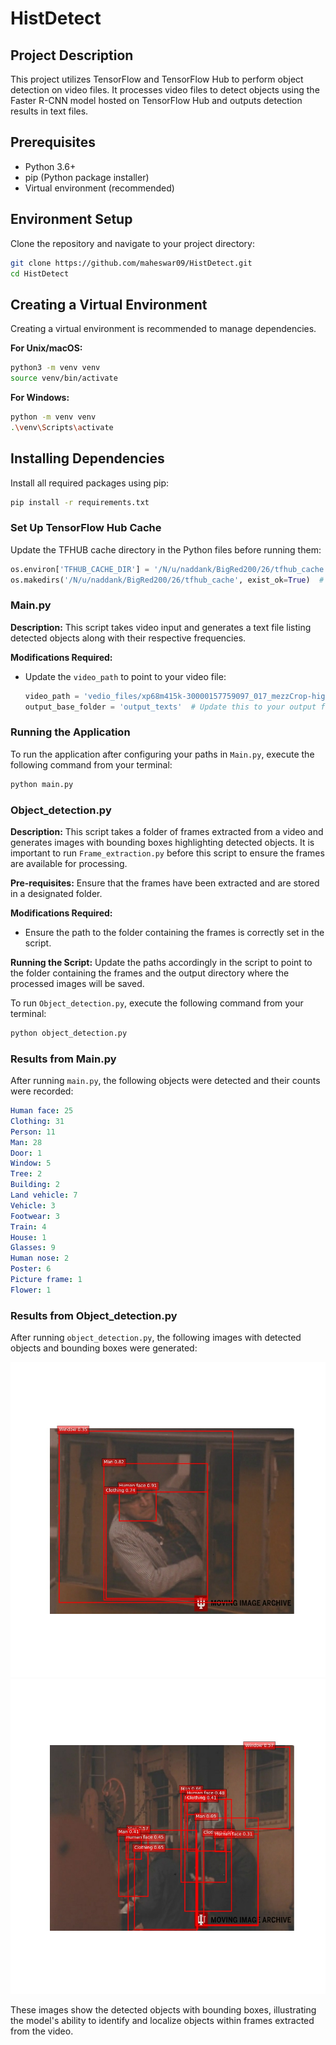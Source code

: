 # HistDetect

## Project Description
This project utilizes TensorFlow and TensorFlow Hub to perform object detection on video files. It processes video files to detect objects using the Faster R-CNN model hosted on TensorFlow Hub and outputs detection results in text files.

## Prerequisites
- Python 3.6+
- pip (Python package installer)
- Virtual environment (recommended)

## Environment Setup

Clone the repository and navigate to your project directory:
```bash
git clone https://github.com/maheswar09/HistDetect.git
cd HistDetect
```

## Creating a Virtual Environment
Creating a virtual environment is recommended to manage dependencies.

**For Unix/macOS:**
```bash
python3 -m venv venv
source venv/bin/activate
```
**For Windows:**
```bash
python -m venv venv
.\venv\Scripts\activate
```
## Installing Dependencies
Install all required packages using pip:
```bash
pip install -r requirements.txt
```
### Set Up TensorFlow Hub Cache
Update the TFHUB cache directory in the Python files before running them:

```python
os.environ['TFHUB_CACHE_DIR'] = '/N/u/naddank/BigRed200/26/tfhub_cache'  # Update the path for the cache file
os.makedirs('/N/u/naddank/BigRed200/26/tfhub_cache', exist_ok=True)  # Ensure the cache directory exists
```
### Main.py

**Description:**
This script takes video input and generates a text file listing detected objects along with their respective frequencies.

**Modifications Required:**

- Update the `video_path` to point to your video file:
  ```python
  video_path = 'vedio_files/xp68m415k-30000157759097_017_mezzCrop-high.mp4'  # Update this path to your video file
  output_base_folder = 'output_texts'  # Update this to your output folder path
  ```
### Running the Application

To run the application after configuring your paths in `Main.py`, execute the following command from your terminal:

```bash
python main.py
```

### Object_detection.py

**Description:**
This script takes a folder of frames extracted from a video and generates images with bounding boxes highlighting detected objects. It is important to run `Frame_extraction.py` before this script to ensure the frames are available for processing.

**Pre-requisites:**
Ensure that the frames have been extracted and are stored in a designated folder.

**Modifications Required:**
- Ensure the path to the folder containing the frames is correctly set in the script.

**Running the Script:**
Update the paths accordingly in the script to point to the folder containing the frames and the output directory where the processed images will be saved.

To run `Object_detection.py`, execute the following command from your terminal:
```bash
python object_detection.py
```
### Results from Main.py

After running `main.py`, the following objects were detected and their counts were recorded:

```yaml
Human face: 25
Clothing: 31
Person: 11
Man: 28
Door: 1
Window: 5
Tree: 2
Building: 2
Land vehicle: 7
Vehicle: 3
Footwear: 3
Train: 4
House: 1
Glasses: 9
Human nose: 2
Poster: 6
Picture frame: 1
Flower: 1
```
### Results from Object_detection.py

After running `object_detection.py`, the following images with detected objects and bounding boxes were generated:

![Image 1](FasterRCNN_Inception_Resnet/output_images/frame_0003.jpg)
![Image 2](FasterRCNN_Inception_Resnet/output_images/frame_0014.jpg)

These images show the detected objects with bounding boxes, illustrating the model's ability to identify and localize objects within frames extracted from the video.

